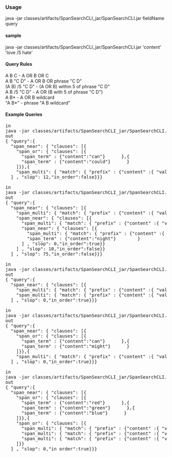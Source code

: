 ### Usage

java -jar classes/artifacts/SpanSearchCLI_jar/SpanSearchCLI.jar fieldName query

#### sample

java -jar classes/artifacts/SpanSearchCLI_jar/SpanSearchCLI.jar 'content' 'love /5 hate'

#### Query Rules
A B C - A OR B OR C\
A B "C D" - A OR B OR phrase "C D"\
(A B) /5 "C D" - (A OR B) within 5 of phrase "C D"\
A B /5 "C D" - A OR (B with 5 of phrase "C D")\
A B* - A OR B wildcard\
"A B*"  - phrase "A B wildcard"

#### Example Queries
<pre>
in
java -jar classes/artifacts/SpanSearchCLI_jar/SpanSearchCLI.jar 'content' '(can could) /12 "figur*"'
out
{ "query":{
  "span_near": { "clauses": [{
    "span_or": { "clauses": [{
      "span_term" : {"content":"can"}      },{
      "span_term" : {"content":"could"}      }
    ]}},{
    "span_multi": { "match": { "prefix" : {"content" :{ "value":"figur", "rewrite": "constant_score_boolean"}}}}    }
  ] , "slop": 12,"in_order":false}}}

in
java -jar classes/artifacts/SpanSearchCLI_jar/SpanSearchCLI.jar 'content' '(search*) /75 (could* /10 "lat* night")'
out
{ "query":{
  "span_near": { "clauses": [{
    "span_multi": { "match": { "prefix" : {"content" :{ "value":"search", "rewrite": "constant_score_boolean"}}}}    },{
    "span_near": { "clauses": [{
      "span_multi": { "match": { "prefix" : {"content" :{ "value":"could", "rewrite": "constant_score_boolean"}}}}      },{
      "span_near": { "clauses": [{
        "span_multi": { "match": { "prefix" : {"content" :{ "value":"lat", "rewrite": "constant_score_boolean"}}}}        },{
        "span_term" : {"content":"night"}        }
      ] , "slop": 0,"in_order":true}}
    ] , "slop": 10,"in_order":false}}
  ] , "slop": 75,"in_order":false}}}

in
java -jar classes/artifacts/SpanSearchCLI_jar/SpanSearchCLI.jar 'content' '"can* expect*"'
out
{ "query":{
  "span_near": { "clauses": [{
    "span_multi": { "match": { "prefix" : {"content" :{ "value":"can", "rewrite": "constant_score_boolean"}}}}    },{
    "span_multi": { "match": { "prefix" : {"content" :{ "value":"expect", "rewrite": "constant_score_boolean"}}}}    }
  ] , "slop": 0,"in_order":true}}}

in
java -jar classes/artifacts/SpanSearchCLI_jar/SpanSearchCLI.jar 'content' '"(can might) expect*"'
out
{ "query":{
  "span_near": { "clauses": [{
    "span_or": { "clauses": [{
      "span_term" : {"content":"can"}      },{
      "span_term" : {"content":"might"}      }
    ]}},{
    "span_multi": { "match": { "prefix" : {"content" :{ "value":"expect", "rewrite": "constant_score_boolean"}}}}    }
  ] , "slop": 0,"in_order":true}}}

in
java -jar classes/artifacts/SpanSearchCLI_jar/SpanSearchCLI.jar 'content' '"(red green blue)(cluster* node* shard*)"'
out
{ "query":{
  "span_near": { "clauses": [{
    "span_or": { "clauses": [{
      "span_term" : {"content":"red"}      },{
      "span_term" : {"content":"green"}      },{
      "span_term" : {"content":"blue"}      }
    ]}},{
    "span_or": { "clauses": [{
      "span_multi": { "match": { "prefix" : {"content" :{ "value":"cluster", "rewrite": "constant_score_boolean"}}}}      },{
      "span_multi": { "match": { "prefix" : {"content" :{ "value":"node", "rewrite": "constant_score_boolean"}}}}      },{
      "span_multi": { "match": { "prefix" : {"content" :{ "value":"shard", "rewrite": "constant_score_boolean"}}}}      }
    ]}}
  ] , "slop": 0,"in_order":true}}}
</pre>
